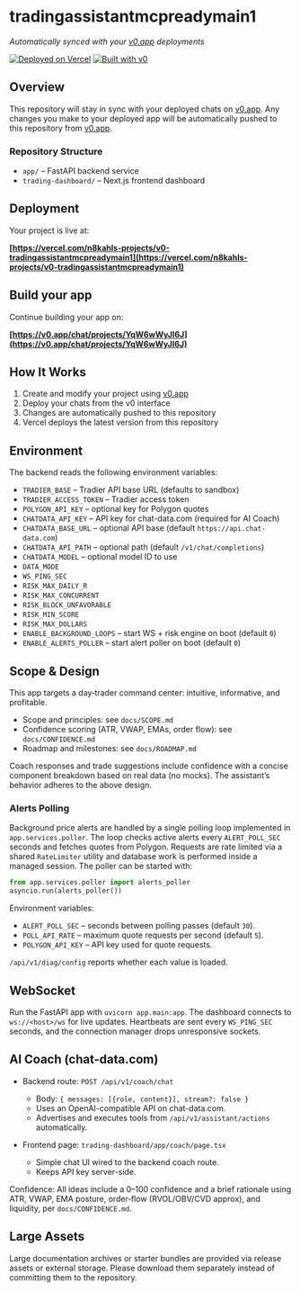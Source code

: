 # tradingassistantmcpreadymain1

*Automatically synced with your [v0.app](https://v0.app) deployments*

[![Deployed on Vercel](https://img.shields.io/badge/Deployed%20on-Vercel-black?style=for-the-badge&logo=vercel)](https://vercel.com/n8kahls-projects/v0-tradingassistantmcpreadymain1)
[![Built with v0](https://img.shields.io/badge/Built%20with-v0.app-black?style=for-the-badge)](https://v0.app/chat/projects/YqW6wWyJI6J)

## Overview

This repository will stay in sync with your deployed chats on [v0.app](https://v0.app).
Any changes you make to your deployed app will be automatically pushed to this repository from [v0.app](https://v0.app).

### Repository Structure

- `app/` – FastAPI backend service
- `trading-dashboard/` – Next.js frontend dashboard

## Deployment

Your project is live at:

**[https://vercel.com/n8kahls-projects/v0-tradingassistantmcpreadymain1](https://vercel.com/n8kahls-projects/v0-tradingassistantmcpreadymain1)**

## Build your app

Continue building your app on:

**[https://v0.app/chat/projects/YqW6wWyJI6J](https://v0.app/chat/projects/YqW6wWyJI6J)**

## How It Works

1. Create and modify your project using [v0.app](https://v0.app)
2. Deploy your chats from the v0 interface
3. Changes are automatically pushed to this repository
4. Vercel deploys the latest version from this repository

## Environment

The backend reads the following environment variables:

- `TRADIER_BASE` – Tradier API base URL (defaults to sandbox)
- `TRADIER_ACCESS_TOKEN` – Tradier access token
- `POLYGON_API_KEY` – optional key for Polygon quotes
- `CHATDATA_API_KEY` – API key for chat-data.com (required for AI Coach)
- `CHATDATA_BASE_URL` – optional API base (default `https://api.chat-data.com`)
- `CHATDATA_API_PATH` – optional path (default `/v1/chat/completions`)
- `CHATDATA_MODEL` – optional model ID to use
- `DATA_MODE`
- `WS_PING_SEC`
- `RISK_MAX_DAILY_R`
- `RISK_MAX_CONCURRENT`
- `RISK_BLOCK_UNFAVORABLE`
- `RISK_MIN_SCORE`
- `RISK_MAX_DOLLARS`
 - `ENABLE_BACKGROUND_LOOPS` – start WS + risk engine on boot (default `0`)
 - `ENABLE_ALERTS_POLLER` – start alert poller on boot (default `0`)

## Scope & Design

This app targets a day‑trader command center: intuitive, informative, and profitable.

- Scope and principles: see `docs/SCOPE.md`
- Confidence scoring (ATR, VWAP, EMAs, order flow): see `docs/CONFIDENCE.md`
- Roadmap and milestones: see `docs/ROADMAP.md`

Coach responses and trade suggestions include confidence with a concise component breakdown based on real data (no mocks). The assistant’s behavior adheres to the above design.

### Alerts Polling

Background price alerts are handled by a single polling loop implemented in
`app.services.poller`. The loop checks active alerts every
`ALERT_POLL_SEC` seconds and fetches quotes from Polygon. Requests are
rate limited via a shared `RateLimiter` utility and database work is
performed inside a managed session. The poller can be started with:

```python
from app.services.poller import alerts_poller
asyncio.run(alerts_poller())
```

Environment variables:

- `ALERT_POLL_SEC` – seconds between polling passes (default `30`).
- `POLL_API_RATE` – maximum quote requests per second (default `5`).
- `POLYGON_API_KEY` – API key used for quote requests.

`/api/v1/diag/config` reports whether each value is loaded.

## WebSocket

Run the FastAPI app with `uvicorn app.main:app`. The dashboard connects to
`ws://<host>/ws` for live updates. Heartbeats are sent every `WS_PING_SEC`
seconds, and the connection manager drops unresponsive sockets.

## AI Coach (chat-data.com)

- Backend route: `POST /api/v1/coach/chat`
  - Body: `{ messages: [{role, content}], stream?: false }`
  - Uses an OpenAI-compatible API on chat-data.com.
  - Advertises and executes tools from `/api/v1/assistant/actions` automatically.

- Frontend page: `trading-dashboard/app/coach/page.tsx`
  - Simple chat UI wired to the backend coach route.
  - Keeps API key server-side.

Confidence: All ideas include a 0–100 confidence and a brief rationale using ATR, VWAP, EMA posture, order‑flow (RVOL/OBV/CVD approx), and liquidity, per `docs/CONFIDENCE.md`.

## Large Assets

Large documentation archives or starter bundles are provided via release assets or external storage. Please download them separately instead of committing them to the repository.
